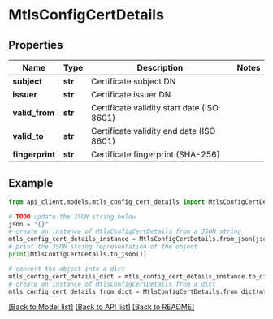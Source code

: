 # MtlsConfigCertDetails


## Properties

Name | Type | Description | Notes
------------ | ------------- | ------------- | -------------
**subject** | **str** | Certificate subject DN | 
**issuer** | **str** | Certificate issuer DN | 
**valid_from** | **str** | Certificate validity start date (ISO 8601) | 
**valid_to** | **str** | Certificate validity end date (ISO 8601) | 
**fingerprint** | **str** | Certificate fingerprint (SHA-256) | 

## Example

```python
from api_client.models.mtls_config_cert_details import MtlsConfigCertDetails

# TODO update the JSON string below
json = "{}"
# create an instance of MtlsConfigCertDetails from a JSON string
mtls_config_cert_details_instance = MtlsConfigCertDetails.from_json(json)
# print the JSON string representation of the object
print(MtlsConfigCertDetails.to_json())

# convert the object into a dict
mtls_config_cert_details_dict = mtls_config_cert_details_instance.to_dict()
# create an instance of MtlsConfigCertDetails from a dict
mtls_config_cert_details_from_dict = MtlsConfigCertDetails.from_dict(mtls_config_cert_details_dict)
```
[[Back to Model list]](../README.md#documentation-for-models) [[Back to API list]](../README.md#documentation-for-api-endpoints) [[Back to README]](../README.md)


